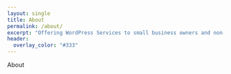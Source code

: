 ```yaml
---
layout: single
title: About
permalink: /about/
excerpt: "Offering WordPress Services to small business owners and non-profits"
header:
  overlay_color: "#333"
---
```


About
